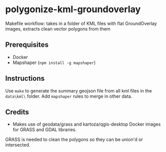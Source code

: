 # polygonize-kml-groundoverlay
Makefile workflow: takes in a folder of KML files with flat GroundOverlay images, extracts clean vector polygons from them

## Prerequisites
* Docker
* Mapshaper (`npm install -g mapshaper`)

## Instructions
Use `make` to generate the summary geojson file from all kml files in the `data\kml\` folder. Add `mapshaper` rules to merge in other data.

## Credits
* Makes use of geodata/grass and kartoza/qgis-desktop Docker images for GRASS and GDAL libraries.

GRASS is needed to clean the polygons so they can be union'd or intersected.
